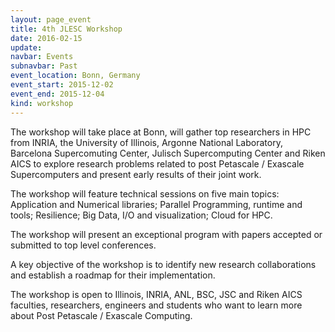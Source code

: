 ```yaml
---
layout: page_event
title: 4th JLESC Workshop
date: 2016-02-15
update:
navbar: Events
subnavbar: Past
event_location: Bonn, Germany
event_start: 2015-12-02
event_end: 2015-12-04
kind: workshop
---
```


The workshop will take place at Bonn, will gather top researchers in HPC from INRIA, the University
of Illinois, Argonne National Laboratory, Barcelona Supercomuting Center, Julisch Supercomputing
Center and Riken AICS to explore research problems related to post Petascale / Exascale
Supercomputers and present early results of their joint work.

The workshop will feature technical sessions on five main topics: Application and Numerical
libraries; Parallel Programming, runtime and tools; Resilience; Big Data, I/O and visualization;
Cloud for HPC.

The workshop will present an exceptional program with papers accepted or submitted to top level
conferences.

A key objective of the workshop is to identify new research collaborations and establish a roadmap
for their implementation.

The workshop is open to Illinois, INRIA, ANL, BSC, JSC and Riken AICS faculties, researchers,
engineers and students who want to learn more about Post Petascale / Exascale Computing.
